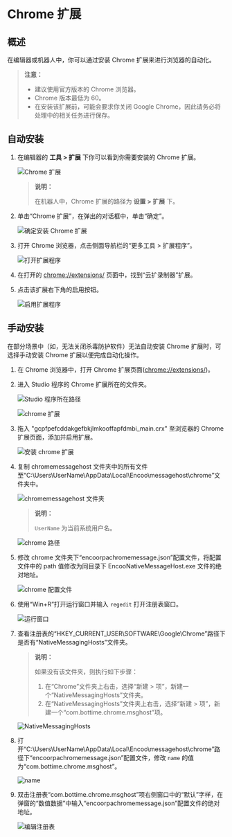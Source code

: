 # Chrome 扩展

## 概述

在编辑器或机器人中，你可以通过安装 Chrome 扩展来进行浏览器的自动化。

> **注意：**
>
>- 建议使用官方版本的 Chrome 浏览器。
>- Chrome 版本最低为 60。
>- 在安装该扩展前，可能会要求你关闭 Google Chrome，因此请务必将处理中的相关任务进行保存。

## 自动安装

1. 在编辑器的 **工具 > 扩展** 下你可以看到你需要安装的 Chrome 扩展。

    ![Chrome 扩展](https://docimages.blob.core.chinacloudapi.cn/images/Studio/Market/extensioninpath20201019.png)

    > **说明：**
    >
    > 在机器人中，Chrome 扩展的路径为 **设置 > 扩展** 下。  

2. 单击“Chrome 扩展”，在弹出的对话框中，单击“确定”。

    ![确定安装 Chrome 扩展](https://docimages.blob.core.chinacloudapi.cn/images/Studio/Extensions/chrome-installation.PNG)

3. 打开 Chrome 浏览器，点击侧面导航栏的“更多工具 > 扩展程序”。

    ![打开扩展程序](https://docimages.blob.core.chinacloudapi.cn/images/Studio/Extensions/chrome-openExtension.png)

4. 在打开的 <chrome://extensions/> 页面中，找到“云扩录制器”扩展。

5. 点击该扩展右下角的启用按钮。

    ![启用扩展程序](https://docimages.blob.core.chinacloudapi.cn/images/Studio/Extensions/chrome-usingExtension.png)

## 手动安装

在部分场景中（如，无法关闭杀毒防护软件）无法自动安装 Chrome 扩展时，可选择手动安装 Chrome 扩展以便完成自动化操作。

1. 在 Chrome 浏览器中，打开 Chrome 扩展页面(<chrome://extensions/>)。
2. 进入 Studio 程序的 Chrome 扩展所在的文件夹。

    ![Studio 程序所在路径](https://docimages.blob.core.chinacloudapi.cn/images/Studio/studiopath20210909.png)

    ![chrome 扩展](https://docimages.blob.core.chinacloudapi.cn/images/Studio/chromecrx20210909.png)

3. 拖入 "gcpfpefcddakgefbkjlmkooffapfdmbi_main.crx" 至浏览器的 Chrome 扩展页面，添加并启用扩展。

    ![安装 chrome 扩展](https://docimages.blob.core.chinacloudapi.cn/images/Studio/addchromecrx20210909.png)

4. 复制 chromemessagehost 文件夹中的所有文件至“C:\Users\UserName\AppData\Local\Encoo\messagehost\chrome”文件夹中。

    ![chromemessagehost 文件夹](https://docimages.blob.core.chinacloudapi.cn/images/Studio/chromemessagehost20210909.png)

    > **说明：**
    >
    > `UserName` 为当前系统用户名。

    ![chrome 路径](https://docimages.blob.core.chinacloudapi.cn/images/Studio/chrome20210909.png)

5. 修改 chrome 文件夹下“encoorpachromemessage.json”配置文件，将配置文件中的 path 值修改为同目录下 EncooNativeMessageHost.exe 文件的绝对地址。

    ![chrome 配置文件](https://docimages.blob.core.chinacloudapi.cn/images/Studio/chromepath20210909.png)

6. 使用“Win+R”打开运行窗口并输入 `regedit` 打开注册表窗口。

    ![运行窗口](https://docimages.blob.core.chinacloudapi.cn/images/Studio/winR20210909.png)

7. 查看注册表的“HKEY_CURRENT_USER\SOFTWARE\Google\Chrome”路径下是否有“NativeMessagingHosts”文件夹。

    > **说明：**
    >
    > 如果没有该文件夹，则执行如下步骤：
    >
    > 1. 在“Chrome”文件夹上右击，选择“新建 > 项”，新建一个“NativeMessagingHosts”文件夹。
    > 2. 在“NativeMessagingHosts”文件夹上右击，选择“新建 > 项”，新建一个“com.bottime.chrome.msghost”项。

    ![NativeMessagingHosts](https://docimages.blob.core.chinacloudapi.cn/images/Studio/regeditchrome20210909.png)

8. 打开“C:\Users\UserName\AppData\Local\Encoo\messagehost\chrome”路径下“encoorpachromemessage.json”配置文件，修改 `name` 的值为“com.bottime.chrome.msghost”。

    ![name](https://docimages.blob.core.chinacloudapi.cn/images/Studio/chromename20210909.png)

9. 双击注册表“com.bottime.chrome.msghost”项右侧窗口中的“默认”字样，在弹窗的“数值数据”中输入“encoorpachromemessage.json”配置文件的绝对地址。

    ![编辑注册表](https://docimages.blob.core.chinacloudapi.cn/images/Studio/editconfig20210909.png)
